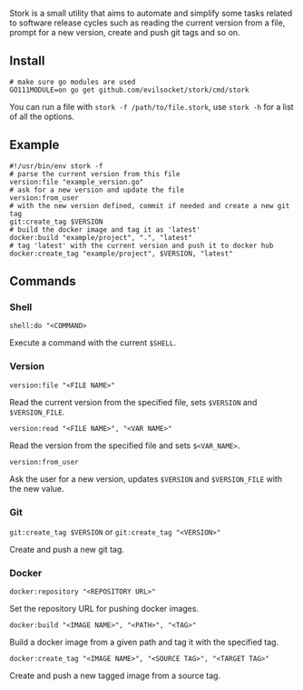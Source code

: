 Stork is a small utility that aims to automate and simplify some tasks related to software release cycles such as 
reading the current version from a file, prompt for a new version, create and push git tags and so on.

## Install

    # make sure go modules are used
    GO111MODULE=on go get github.com/evilsocket/stork/cmd/stork

You can run a file with `stork -f /path/to/file.stork`, use `stork -h` for a list of all the options.

## Example

    #!/usr/bin/env stork -f
    # parse the current version from this file
    version:file "example_version.go"
    # ask for a new version and update the file
    version:from_user
    # with the new version defined, commit if needed and create a new git tag
    git:create_tag $VERSION
    # build the docker image and tag it as 'latest'
    docker:build "example/project", ".", "latest"
    # tag 'latest' with the current version and push it to docker hub
    docker:create_tag "example/project", $VERSION, "latest"

## Commands

### Shell

`shell:do "<COMMAND>`

Execute a command with the current `$SHELL`.

### Version

`version:file "<FILE NAME>"`

Read the current version from the specified file, sets `$VERSION` and `$VERSION_FILE`.

`version:read "<FILE NAME>", "<VAR NAME>"`

Read the version from the specified file and sets `$<VAR_NAME>`.

`version:from_user`

Ask the user for a new version, updates `$VERSION` and `$VERSION_FILE` with the new value.

### Git

`git:create_tag $VERSION` or `git:create_tag "<VERSION>"`

Create and push a new git tag.

### Docker

`docker:repository "<REPOSITORY URL>"`

Set the repository URL for pushing docker images.

`docker:build "<IMAGE NAME>", "<PATH>", "<TAG>"`

Build a docker image from a given path and tag it with the specified tag.

`docker:create_tag "<IMAGE NAME>", "<SOURCE TAG>", "<TARGET TAG>"`

Create and push a new tagged image from a source tag.
